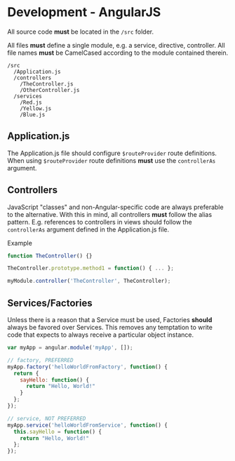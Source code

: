 # Development - AngularJS

All source code **must** be located in the `/src` folder.

All files **must** define a single module, e.g. a service, directive,
controller. All file names **must** be CamelCased according to the module
contained therein.

```
/src
  /Application.js
  /controllers
    /TheController.js
    /OtherController.js
  /services
    /Red.js
    /Yellow.js
    /Blue.js
```

## Application.js

The Application.js file should configure `$routeProvider` route definitions.
When using `$routeProvider` route definitions **must** use the `controllerAs` argument.

## Controllers

JavaScript "classes" and non-Angular-specific code are always preferable
to the alternative. With this in mind, all controllers **must** follow the alias
pattern. E.g. references to controllers in views should follow the `controllerAs`
argument defined in the Application.js file.

Example

```javascript
function TheController() {}

TheController.prototype.method1 = function() { ... };

myModule.controller('TheController', TheController);
```

## Services/Factories

Unless there is a reason that a Service must be used, Factories **should**
always be favored over Services. This removes any temptation to write code that
expects to always receive a particular object instance.

```javascript
var myApp = angular.module('myApp', []);

// factory, PREFERRED
myApp.factory('helloWorldFromFactory', function() {
  return {
    sayHello: function() {
      return "Hello, World!"
    }
  };
});

// service, NOT PREFERRED
myApp.service('helloWorldFromService', function() {
  this.sayHello = function() {
    return "Hello, World!"
  };
});
```
